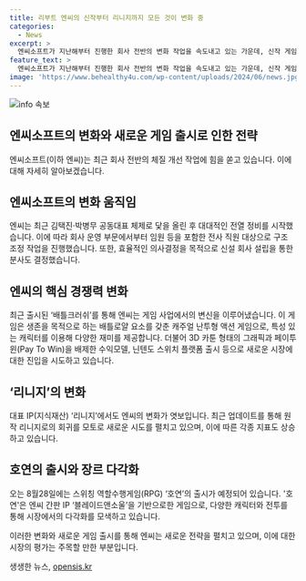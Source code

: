 ```yaml
---
title: 리부트 엔씨의 신작부터 리니지까지 모든 것이 변화 중
categories:
  - News
excerpt: >
  엔씨소프트가 지난해부터 진행한 회사 전반의 변화 작업을 속도내고 있는 가운데, 신작 게임인 배틀크러쉬를 통해 게임 사업의 변신을 이끌고 있다. 또한 대표 IP인 리니지도 변화의 흔적을 보이는데, 리니지M을 통해 업데이트를 진행하고 있으며, 새로운 게임 호연 출시를 통해 장르 다각화에 나선다. 그러나 이러한 변화는 성장 과정에서의 어려움을 동반하고 있으며, 신작 성과가 실적 개선에 어떻게 이어질지에 대한 기대와 우려가 함께 존재한다.
feature_text: >
  엔씨소프트가 지난해부터 진행한 회사 전반의 변화 작업을 속도내고 있는 가운데, 신작 게임인 배틀크러쉬를 통해 게임 사업의 변신을 이끌고 있다. 또한 대표 IP인 리니지도 변화의 흔적을 보이는데, 리니지M을 통해 업데이트를 진행하고 있으며, 새로운 게임 호연 출시를 통해 장르 다각화에 나선다. 그러나 이러한 변화는 성장 과정에서의 어려움을 동반하고 있으며, 신작 성과가 실적 개선에 어떻게 이어질지에 대한 기대와 우려가 함께 존재한다.
image: 'https://www.behealthy4u.com/wp-content/uploads/2024/06/news.jpg'
---
```


<p><img src="https://www.behealthy4u.com/wp-content/uploads/2024/06/news.jpg" alt="info 속보" /></p>

<h2>엔씨소프트의 변화와 새로운 게임 출시로 인한 전략</h2>

<p>엔씨소프트(이하 엔씨)는 최근 회사 전반의 체질 개선 작업에 힘을 쏟고 있습니다. 이에 대해 자세히 알아보겠습니다.</p>

<h2>엔씨소프트의 변화 움직임</h2>

<p data-ke-size="size16">엔씨는 최근 김택진·박병무 공동대표 체제로 닻을 올린 후 대대적인 전열 정비를 시작했습니다. 이에 따라 회사 운영 부문에서부터 임원 등을 포함한 전사 직원 대상으로 구조 조정 작업을 진행했습니다. 또한, 효율적인 의사결정을 목적으로 신설 회사 설립을 통한 분사도 결정했습니다.</p>

<h2>엔씨의 핵심 경쟁력 변화</h2>

<p data-ke-size="size16">최근 출시된 ‘배틀크러쉬’를 통해 엔씨는 게임 사업에서의 변신을 이루어냈습니다. 이 게임은 생존을 목적으로 하는 배틀로얄 요소를 갖춘 캐주얼 난투형 액션 게임으로, 특성 있는 캐릭터를 이용해 다양한 재미를 제공합니다. 더불어 3D 카툰 형태의 그래픽과 페이투윈(Pay To Win)을 배제한 수익모델, 닌텐도 스위치 플랫폼 출시 등으로 새로운 시장에 대한 진입을 시도하고 있습니다.</p>

<h2>‘리니지’의 변화</h2>

<p data-ke-size="size16">대표 IP(지식재산) ‘리니지’에서도 엔씨의 변화가 엿보입니다. 최근 업데이트를 통해 원작 리니지로의 회귀를 모토로 새로운 시도를 펼치고 있으며, 이에 따른 각종 지표도 상승하고 있습니다.</p>

<h2>호연의 출시와 장르 다각화</h2>

<p data-ke-size="size16">오는 8월28일에는 스위칭 역할수행게임(RPG) ‘호연’의 출시가 예정되어 있습니다. '호연'은 엔씨 간판 IP ‘블레이드앤소울’을 기반으로한 게임으로, 다양한 캐릭터와 전투를 통해 시장에서의 다각화를 모색하고 있습니다.</p>

<p>이러한 변화와 새로운 게임 출시를 통해 엔씨는 새로운 전략을 펼치고 있으며, 이에 대한 시장의 평가는 주목할 만한 부분입니다.</p>
생생한 뉴스, <a href="https://opensis.kr" rel="dofollow">opensis.kr</a>


